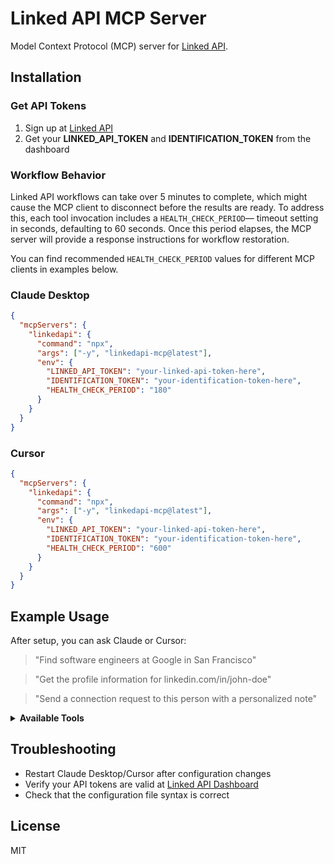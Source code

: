 # Linked API MCP Server

Model Context Protocol (MCP) server for [Linked API](https://linkedapi.io).

## Installation

### Get API Tokens

1. Sign up at [Linked API](https://app.linkedapi.io?ref=linkedapi-mcp)
2. Get your **LINKED_API_TOKEN** and **IDENTIFICATION_TOKEN** from the dashboard

### Workflow Behavior

Linked API workflows can take over 5 minutes to complete, which might cause the MCP client to disconnect before the results are ready. To address this, each tool invocation includes a `HEALTH_CHECK_PERIOD`— timeout setting in seconds, defaulting to 60 seconds. Once this period elapses, the MCP server will provide a response instructions for workflow restoration.

You can find recommended `HEALTH_CHECK_PERIOD` values for different MCP clients in examples below.

### Claude Desktop

```json
{
  "mcpServers": {
    "linkedapi": {
      "command": "npx",
      "args": ["-y", "linkedapi-mcp@latest"],
      "env": {
        "LINKED_API_TOKEN": "your-linked-api-token-here",
        "IDENTIFICATION_TOKEN": "your-identification-token-here",
        "HEALTH_CHECK_PERIOD": "180"
      }
    }
  }
}
```

### Cursor

```json
{
  "mcpServers": {
    "linkedapi": {
      "command": "npx",
      "args": ["-y", "linkedapi-mcp@latest"],
      "env": {
        "LINKED_API_TOKEN": "your-linked-api-token-here",
        "IDENTIFICATION_TOKEN": "your-identification-token-here",
        "HEALTH_CHECK_PERIOD": "600"
      }
    }
  }
}
```

## Example Usage

After setup, you can ask Claude or Cursor:

> "Find software engineers at Google in San Francisco"

> "Get the profile information for linkedin.com/in/john-doe"

> "Send a connection request to this person with a personalized note"


<details>
<summary><b>Available Tools</b></summary>

Standard tools:
- `fetch_person` - Get LinkedIn profile information with optional experience, education, skills, posts
- `fetch_company` - Get company information with optional employees, decision makers, posts
- `fetch_post` - Get post data and engagement metrics
- `search_people` - Search for people with advanced filtering
- `search_companies` - Search for companies with advanced filtering
- `send_message` - Send direct messages to connections
- `sync_conversation` - Sync conversation for polling
- `poll_conversations` - Monitor multiple conversations for new messages
- `send_connection_request` - Send connection requests with optional notes
- `check_connection_status` - Check connection status with someone
- `withdraw_connection_request` - Withdraw pending connection requests
- `retrieve_pending_requests` - Get all pending connection requests
- `retrieve_connections` - Get your connections with filtering
- `remove_connection` - Remove someone from connections
- `react_to_post` - React to posts (like, love, support, celebrate, insightful, funny)
- `comment_on_post` - Leave comments on posts
- `retrieve_ssi` - Get your Social Selling Index score
- `retrieve_performance` - Get LinkedIn dashboard analytics
- `get_api_usage_stats` - Get Linked API usage statistics

Sales Navigator tools
- `nv_search_people` - Advanced people search with Sales Navigator filters
- `nv_search_companies` - Advanced company search with revenue filters
- `nv_fetch_person` - Get enhanced person data via Sales Navigator
- `nv_fetch_company` - Get enhanced company data with employees and decision makers
- `nv_send_message` - Send InMail messages with subject lines
- `nv_sync_conversation` - Sync Sales Navigator conversations

Advanced tools
- `execute_custom_workflow` - Execute custom workflow definitions
- `get_workflow_result` - Get workflow results by ID
- `restore_workflow` - Restores workflow after timeout or shut down

</details>

## Troubleshooting

- Restart Claude Desktop/Cursor after configuration changes
- Verify your API tokens are valid at [Linked API Dashboard](https://app.linkedapi.io)
- Check that the configuration file syntax is correct

## License

MIT